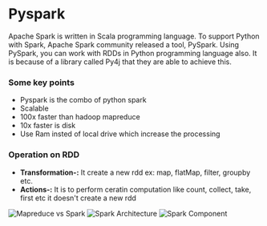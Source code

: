 # Pyspark
Apache Spark is written in Scala programming language. To support Python with Spark, Apache Spark community released a tool, PySpark. Using PySpark, you can work with RDDs in Python programming language also. It is because of a library called Py4j that they are able to achieve this.

### Some key points
- Pyspark is the combo of python spark
- Scalable
- 100x faster than hadoop mapreduce
- 10x faster is disk
- Use Ram insted of local drive which increase the processing

### Operation on RDD

- **Transformation-:** It create a new rdd ex: map, flatMap, filter, groupby etc.
-  **Actions-:** It is to perform ceratin computation like count, collect, take, first etc it doesn't create a new rdd

![Mapreduce vs Spark](https://k21academy.com/wp-content/uploads/2018/10/Capture-1.png)
![Spark Architecture](https://i0.wp.com/0x0fff.com/wp-content/uploads/2015/03/Spark-Architecture-Official.png)
![Spark Component](https://cdn.analyticsvidhya.com/wp-content/uploads/2020/11/spark_Architecture.png)

